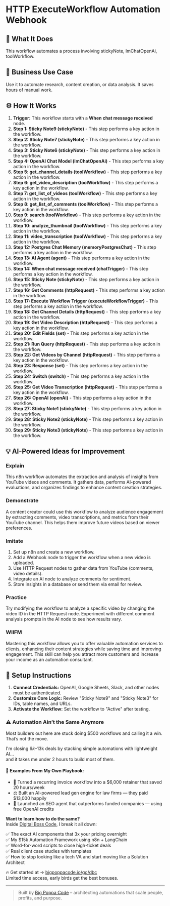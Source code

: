 # HTTP ExecuteWorkflow Automation Webhook

## 🚀 What It Does
This workflow automates a process involving stickyNote, lmChatOpenAi, toolWorkflow.

## 💼 Business Use Case
Use it to automate research, content creation, or data analysis. It saves hours of manual work.

## ⚙️ How It Works
1.  **Trigger:** This workflow starts with a **When chat message received** node.
2. **Step 1: Sticky Note9 (stickyNote)** - This step performs a key action in the workflow.
3. **Step 2: Sticky Note7 (stickyNote)** - This step performs a key action in the workflow.
4. **Step 3: Sticky Note6 (stickyNote)** - This step performs a key action in the workflow.
5. **Step 4: OpenAI Chat Model (lmChatOpenAi)** - This step performs a key action in the workflow.
6. **Step 5: get_channel_details (toolWorkflow)** - This step performs a key action in the workflow.
7. **Step 6: get_video_description (toolWorkflow)** - This step performs a key action in the workflow.
8. **Step 7: get_list_of_videos (toolWorkflow)** - This step performs a key action in the workflow.
9. **Step 8: get_list_of_comments (toolWorkflow)** - This step performs a key action in the workflow.
10. **Step 9: search (toolWorkflow)** - This step performs a key action in the workflow.
11. **Step 10: analyze_thumbnail (toolWorkflow)** - This step performs a key action in the workflow.
12. **Step 11: video_transcription (toolWorkflow)** - This step performs a key action in the workflow.
13. **Step 12: Postgres Chat Memory (memoryPostgresChat)** - This step performs a key action in the workflow.
14. **Step 13: AI Agent (agent)** - This step performs a key action in the workflow.
15. **Step 14: When chat message received (chatTrigger)** - This step performs a key action in the workflow.
16. **Step 15: Sticky Note (stickyNote)** - This step performs a key action in the workflow.
17. **Step 16: Get Comments (httpRequest)** - This step performs a key action in the workflow.
18. **Step 17: Execute Workflow Trigger (executeWorkflowTrigger)** - This step performs a key action in the workflow.
19. **Step 18: Get Channel Details (httpRequest)** - This step performs a key action in the workflow.
20. **Step 19: Get Video Description (httpRequest)** - This step performs a key action in the workflow.
21. **Step 20: Edit Fields (set)** - This step performs a key action in the workflow.
22. **Step 21: Run Query (httpRequest)** - This step performs a key action in the workflow.
23. **Step 22: Get Videos by Channel (httpRequest)** - This step performs a key action in the workflow.
24. **Step 23: Response (set)** - This step performs a key action in the workflow.
25. **Step 24: Switch (switch)** - This step performs a key action in the workflow.
26. **Step 25: Get Video Transcription (httpRequest)** - This step performs a key action in the workflow.
27. **Step 26: OpenAI (openAi)** - This step performs a key action in the workflow.
28. **Step 27: Sticky Note1 (stickyNote)** - This step performs a key action in the workflow.
29. **Step 28: Sticky Note2 (stickyNote)** - This step performs a key action in the workflow.
30. **Step 29: Sticky Note3 (stickyNote)** - This step performs a key action in the workflow.

## 💡 AI-Powered Ideas for Improvement
### Explain
This n8n workflow automates the extraction and analysis of insights from YouTube videos and comments. It gathers data, performs AI-powered evaluations, and organizes findings to enhance content creation strategies.

### Demonstrate
A content creator could use this workflow to analyze audience engagement by extracting comments, video transcriptions, and metrics from their YouTube channel. This helps them improve future videos based on viewer preferences.

### Imitate
1. Set up n8n and create a new workflow.
2. Add a Webhook node to trigger the workflow when a new video is uploaded.
3. Use HTTP Request nodes to gather data from YouTube (comments, video details).
4. Integrate an AI node to analyze comments for sentiment.
5. Store insights in a database or send them via email for review.

### Practice
Try modifying the workflow to analyze a specific video by changing the video ID in the HTTP Request node. Experiment with different comment analysis prompts in the AI node to see how results vary.

### WIIFM
Mastering this workflow allows you to offer valuable automation services to clients, enhancing their content strategies while saving time and improving engagement. This skill can help you attract more customers and increase your income as an automation consultant.

## 🔧 Setup Instructions
1. **Connect Credentials:** OpenAI, Google Sheets, Slack, and other nodes must be authenticated.
2. **Customize Core Logic:** Review "Sticky Note9" and "Sticky Note3" for IDs, table names, and URLs.
3. **Activate the Workflow:** Set the workflow to "Active" after testing.

### ⚠️ Automation Ain’t the Same Anymore

Most builders out here are stuck doing $500 workflows and calling it a win.  
That’s not the move.  

I'm closing $6k–$13k deals by stacking simple automations with lightweight AI...  
and it takes me under 2 hours to build most of them.

#### 🧠 Examples From My Own Playbook:
- 🔁 Turned a recurring invoice workflow into a $6,000 retainer that saved 20 hours/week  
- ⚖️ Built an AI-powered lead gen engine for law firms — they paid $13,000 happily  
- 🚀 Launched an SEO agent that outperforms funded companies — using free OpenAI credits  

**Want to learn how to do the same?**  
Inside [Digital Boss Code](https://bigpoppacode.io/go/dbc), I break it all down:

✅ The exact AI components that 3x your pricing overnight  
✅ My $15k Automation Framework using n8n + LangChain  
✅ Word-for-word scripts to close high-ticket deals  
✅ Real client case studies with templates  
✅ How to stop looking like a tech VA and start moving like a Solution Architect  

🔥 Get started at → [bigpoppacode.io/go/dbc](https://bigpoppacode.io/go/dbc)  
Limited time access, early birds get the best bonuses.

---
> Built by [Big Poppa Code](https://bigpoppacode.io) – architecting automations that scale people, profits, and purpose.
